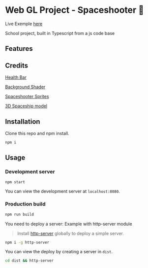 # Web GL Project - Spaceshooter 🚀

Live Exemple [here](https://spaceshooter.yohangastoud.fr)

School project, built in Typescript from a js code base

## Features


## Credits

[Health Bar](https://codepen.io/dwidomski/pen/KBzuo)

[Background Shader](https://editor.isf.video/shaders/5e82e88f3fd9680017950218)

[Spaceshooter Sprites](https://opengameart.org/content/space-shooter-redux)

[3D Spaceship model](https://www.turbosquid.com/3d-models/space-fighter-3ds-free/820608)

## Installation

Clone this repo and npm install.

```bash
npm i
```

## Usage

### Development server

```bash
npm start
```

You can view the development server at `localhost:8080`.

### Production build

```bash
npm run build
```

You need to deploy a server:
Example with http-server module
> Install [http-server](https://www.npmjs.com/package/http-server) globally to deploy a simple server.

```bash
npm i -g http-server
```

You can view the deploy by creating a server in `dist`.

```bash
cd dist && http-server
```
